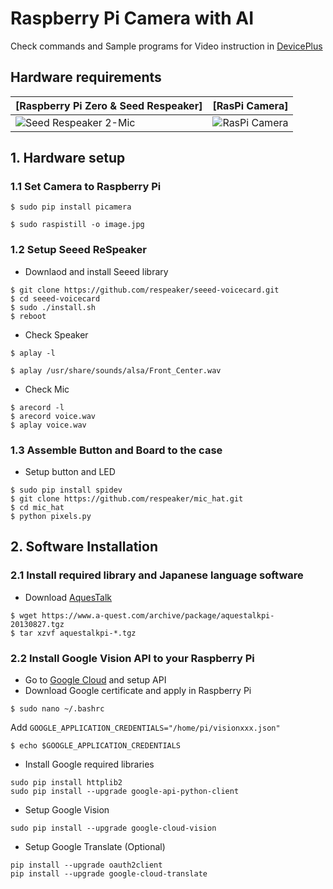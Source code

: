 # Raspberry Pi Camera with AI

Check commands and Sample programs for Video instruction in [DevicePlus](http://deviceplus.jp)

## Hardware requirements
|[Raspberry Pi Zero & Seed Respeaker]|[RasPi Camera]|
|---|---|
![Seed Respeaker 2-Mic](https://images-na.ssl-images-amazon.com/images/I/61LUX8fc0xL._SL1024_.jpg)|![RasPi Camera](https://images-na.ssl-images-amazon.com/images/I/41gHGo7BeuL.jpg) 


## 1. Hardware setup

### 1.1 Set Camera to Raspberry Pi

```
$ sudo pip install picamera

$ sudo raspistill -o image.jpg
```

### 1.2 Setup Seeed ReSpeaker

- Downlaod and install Seeed library
```
$ git clone https://github.com/respeaker/seeed-voicecard.git
$ cd seeed-voicecard
$ sudo ./install.sh
$ reboot
```
- Check Speaker
```
$ aplay -l

$ aplay /usr/share/sounds/alsa/Front_Center.wav
```
- Check Mic
```
$ arecord -l
$ arecord voice.wav
$ aplay voice.wav
```

### 1.3 Assemble Button and Board to the case

- Setup button and LED
```
$ sudo pip install spidev
$ git clone https://github.com/respeaker/mic_hat.git
$ cd mic_hat
$ python pixels.py
```


## 2. Software Installation

### 2.1 Install required library and Japanese language software

- Download [AquesTalk](https://www.a-quest.com/products/aquestalkpi.html)
```
$ wget https://www.a-quest.com/archive/package/aquestalkpi-20130827.tgz
$ tar xzvf aquestalkpi-*.tgz
```

### 2.2 Install Google Vision API to your Raspberry Pi

- Go to [Google Cloud](https://cloud.google.com) and setup API
- Download Google certificate and apply in Raspberry Pi
```
$ sudo nano ~/.bashrc
```
Add `GOOGLE_APPLICATION_CREDENTIALS="/home/pi/visionxxx.json"`
```
$ echo $GOOGLE_APPLICATION_CREDENTIALS
```

- Install Google required libraries
```
sudo pip install httplib2
sudo pip install --upgrade google-api-python-client
```

- Setup Google Vision
```
sudo pip install --upgrade google-cloud-vision
```

- Setup Google Translate (Optional)
```
pip install --upgrade oauth2client
pip install --upgrade google-cloud-translate
```
